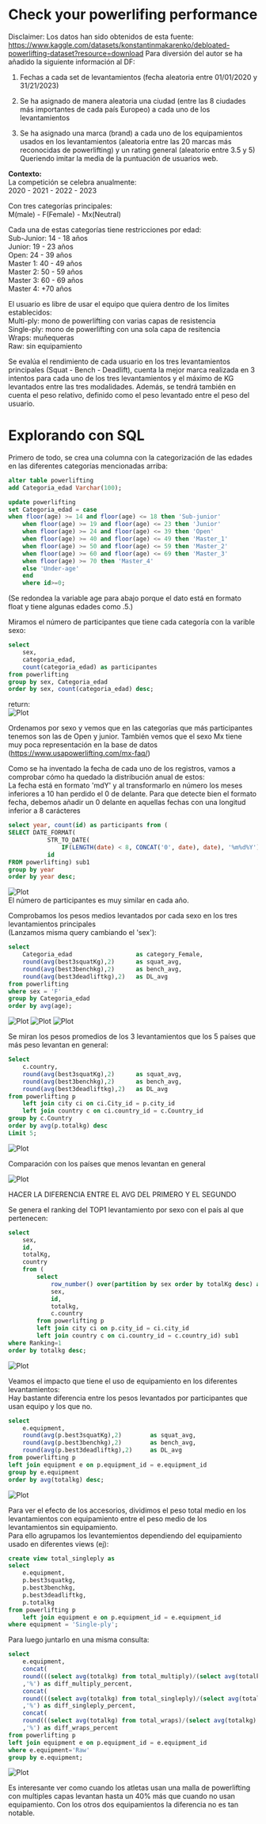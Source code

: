 # Check your powerlifing performance
Disclaimer: 
Los datos han sido obtenidos de esta fuente: 
https://www.kaggle.com/datasets/konstantinmakarenko/debloated-powerlifting-dataset?resource=download
Para diversión del autor se ha añadido la siguiente información al DF:

1. Fechas a cada set de levantamientos (fecha aleatoria entre 01/01/2020 y 31/21/2023) 

2. Se ha asignado de manera aleatoria una ciudad (entre las 8 ciudades más importantes de cada país Europeo) a cada uno de los levantamientos

3. Se ha asignado una marca (brand) a cada uno de los equipamientos usados en los levantamientos (aleatoria entre las 20 marcas más reconocidas de powerlifting) y un rating general (aleatorio entre 3.5 y 5) Queriendo imitar la media de la puntuación de usuarios web. 

**Contexto:**\
La competición se celebra anualmente:\
2020 - 2021 - 2022 - 2023

Con tres categorías principales:\
M(male) - F(Female) - Mx(Neutral)

Cada una de estas categorías tiene restricciones por edad: \
Sub-Junior: 14 - 18 años\
Junior: 19 - 23 años\
Open: 24 - 39 años\
Master 1: 40 - 49 años\
Master 2: 50 - 59 años\
Master 3: 60 - 69 años\
Master 4: +70 años

El usuario es libre de usar el equipo que quiera dentro de los limites establecidos: \
Multi-ply: mono de powerlifting con varias capas de resistencia\
Single-ply: mono de powerlifting con una sola capa de resitencia\
Wraps: muñequeras\
Raw: sin equipamiento

Se evalúa el rendimiento de cada usuario en los tres levantamientos principales (Squat - Bench - Deadlift), cuenta la mejor marca realizada en 3 intentos para cada uno de los tres levantamientos y el máximo de KG levantados entre las tres modalidades. Además, se tendrá también en cuenta el peso relativo, definido como el peso levantado entre el peso del usuario. 

# Explorando con SQL

Primero de todo, se crea una columna con la categorización de las edades en las diferentes categorías mencionadas arriba: 
```sql
alter table powerlifting
add Categoria_edad Varchar(100);

update powerlifting 
set Categoria_edad = case 
when floor(age) >= 14 and floor(age) <= 18 then 'Sub-junior'
    when floor(age) >= 19 and floor(age) <= 23 then 'Junior'
    when floor(age) >= 24 and floor(age) <= 39 then 'Open'
    when floor(age) >= 40 and floor(age) <= 49 then 'Master_1'
    when floor(age) >= 50 and floor(age) <= 59 then 'Master_2'
    when floor(age) >= 60 and floor(age) <= 69 then 'Master_3'
    when floor(age) >= 70 then 'Master_4'
    else 'Under-age'
    end
    where id>=0;
```
(Se redondea la variable age para abajo porque el dato está en formato float y tiene algunas edades como .5.)


Miramos el número de participantes que tiene cada categoría con la varible sexo:
```sql
select 
	sex, 
	categoria_edad, 
	count(categoria_edad) as participantes 
from powerlifting
group by sex, Categoria_edad
order by sex, count(categoria_edad) desc;
```
return:\
![Plot](images/Users_per_sex_age.png)

Ordenamos por sexo y vemos que en las categorías que más participantes tenemos son las de Open y junior. También vemos que el sexo Mx tiene muy poca representación en la base de datos (https://www.usapowerlifting.com/mx-faq/)

Como se ha inventado la fecha de cada uno de los registros, vamos a comprobar cómo ha quedado la distribución anual de estos: \
La fecha está en formato 'mdY' y al transformarlo en número los meses inferiores a 10 han perdido el 0 de delante. Para que detecte bien el formato fecha, debemos añadir un 0 delante en aquellas fechas con una longitud inferior a 8 carácteres
```sql
select year, count(id) as participants from (
SELECT DATE_FORMAT(
           STR_TO_DATE(
               IF(LENGTH(date) < 8, CONCAT('0', date), date), '%m%d%Y'), '%Y') AS Year,
           id
FROM powerlifting) sub1
group by year
order by year desc;
```
![Plot](images/Year_data.png)\
El número de participantes es muy similar en cada año.


Comprobamos los pesos medios levantados por cada sexo en los tres levantamientos principales\
(Lanzamos misma query cambiando el 'sex'): 

```sql
select 
	Categoria_edad 					as category_Female, 
	round(avg(best3squatKg),2) 		as squat_avg, 
	round(avg(best3benchkg),2) 		as bench_avg, 
	round(avg(best3deadliftkg),2) 	as DL_avg 
from powerlifting
where sex = 'F'
group by Categoria_edad
order by avg(age);
```
![Plot](images/Female_AVG_lifts.png)
![Plot](images/Male_AVG_lifts.png)
![Plot](images/Mx_AVG_lifts.png)

Se miran los pesos promedios de los 3 levantamientos que los 5 países que más peso levantan en general:

```sql
Select 
	c.country, 
	round(avg(best3squatKg),2)	 	as squat_avg, 
	round(avg(best3benchkg),2) 		as bench_avg, 
	round(avg(best3deadliftkg),2) 	as DL_avg 
from powerlifting p 
	left join city ci on ci.City_id = p.city_id
	left join country c on ci.country_id = c.Country_id
group by c.Country
order by avg(p.totalkg) desc
Limit 5; 
```
![Plot](images/AVG_Weight_Country.png)

Comparación con los países que menos levantan en general

![Plot](images/AVG_Weight_Country_min.png)

HACER LA DIFERENCIA ENTRE EL AVG DEL PRIMERO Y EL SEGUNDO

Se genera el ranking del TOP1 levantamiento por sexo con el país al que pertenecen:

```sql
select 
    sex,
    id,
    totalKg,
    country
    from (
		select 
			row_number() over(partition by sex order by totalKg desc) as Ranking,
            sex,
            id, 
            totalkg, 
            c.country
		from powerlifting p 
        left join city ci on p.city_id = ci.city_id
        left join country c on ci.country_id = c.country_id) sub1
where Ranking=1
order by totalkg desc;
```

![Plot](images/Top_1_lifts.png)




Veamos el impacto que tiene el uso de equipamiento en los diferentes levantamientos:\
Hay bastante diferencia entre los pesos levantados por participantes que usan equipo y los que no.

```sql
select 
	e.equipment,
	round(avg(p.best3squatKg),2)	 	as squat_avg, 
	round(avg(p.best3benchkg),2) 		as bench_avg, 
	round(avg(p.best3deadliftkg),2) 	as DL_avg
from powerlifting p 
left join equipment e on p.equipment_id = e.equipment_id
group by e.equipment
order by avg(totalkg) desc;
```
![Plot](images/equipment_avg_lifts.png)

Para ver el efecto de los accesorios, dividimos el peso total medio en los levantamientos con equipamiento entre el peso medio de los levantamientos sin equipamiento. \
Para ello agrupamos los levantemientos dependiendo del equipamiento usado en diferentes views (ej):
```sql
create view total_singleply as 
select 
	e.equipment,
    p.best3squatkg,
    p.best3benchkg,
    p.best3deadliftkg,
    p.totalkg
from powerlifting p
	left join equipment e on p.equipment_id = e.equipment_id
where equipment = 'Single-ply';
```

Para luego juntarlo en una misma consulta:
```sql
select 
	e.equipment,
	concat(
    round(((select avg(totalkg) from total_multiply)/(select avg(totalkg) from total_raw)-1)*100,2)
    ,'%') as diff_multiply_percent,
    concat(
    round(((select avg(totalkg) from total_singleply)/(select avg(totalkg) from total_raw)-1)*100,2)
    ,'%') as diff_singleply_percent,
    concat(
    round(((select avg(totalkg) from total_wraps)/(select avg(totalkg) from total_raw)-1)*100,2)
    ,'%') as diff_wraps_percent
from powerlifting p 
left join equipment e on p.equipment_id = e.equipment_id
where e.equipment='Raw'
group by e.equipment;
```
![Plot](images/Equipment_diff_perc.png)

Es interesante ver como cuando los atletas usan una malla de powerlifting con multiples capas levantan hasta un 40% más que cuando no usan equipamiento. Con los otros dos equipamientos la diferencia no es tan notable.
